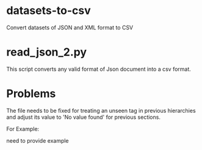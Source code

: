 # datasets-to-csv
Convert datasets of JSON and XML format to CSV

# read_json_2.py
This script converts any valid format of Json document into a csv format.

# Problems
The file needs to be fixed for treating an unseen tag in previous hierarchies and adjust its value to 'No value found' for previous sections. 

For Example:

need to provide example
